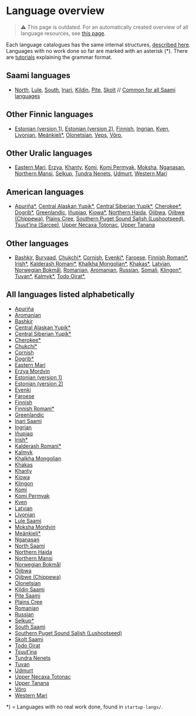 # Language overview

> :warning: This page is outdated. For an automatically created overview of all language resources, see [this page](/LanguageModels.html).

Each language catalogues has the same internal structures, [described
here](../infra/infraremake/NewinfraCatalogues.html). Languages with no
work done so far are marked with an asterisk (\*). There are
[tutorials](common/Tutorials.html) explaining the grammar format.

## Saami languages

- [North](sme/j-sme.html), [Lule](smj/j-smj.html),
  [South](sma/j-sma.html), [Inari](smn/j-smn.html),
  [Kildin](sjd/index.html), [Pite](sje/PiteSaamiDocumentation.html),
  [Skolt](sms/j-sms.html) // [Common for all Saami
  languages](smi/index.html)

## Other Finnic languages

- [Estonian (version 1)](est/EstonianDocumentation.html), [Estonian
  (version 2)](experimentest/EstonianDocumentation.html),
  [Finnish](fin/j-fin.html), [Ingrian](izh/IngrianDocumentation.html),
  [Kven](fkv/KvenDocumentation.html),
  [Livonian](liv/LivonianDocumentation.html),
  [Meänkieli\*](fit/MeankieliDocumentation.html),
  [Olonetsian](olo/OlonetsianDocumentation.html),
  [Veps](vep/VepsDocumentation.html),
  [Võro](vro/VoroDocumentation.html),

## Other Uralic languages

- [Eastern Mari](mhr/EasternMariDocumentation.html),
  [Erzya](myv/ErzyaDocumentation.html),
  [Khanty](kca/KhantyDocumentation.html), [Komi](kom/index.html),
  [Komi Permyak](koi/KomiPermyakDocumentation.html),
  [Moksha](mdf/MokshaDocumentation.html),
  [Nganasan](nio/NganasanDocumentation.html), [Northern
  Mansi](mns/NorthernMansiDocumentation.html),
  [Selkup](sel/SelkupDocumentation.html), [Tundra
  Nenets](yrk/TundraNenetsDocumentation.html),
  [Udmurt](udm/UdmurtDocumentation.html), [Western
  Mari](mrj/WesternMariDocumentation.html)

## American languages

- [Apuriña\*](apu/ApurinaDocumentation.html), [Central Alaskan
  Yupik\*](esu/CentralAlaskanYupikDocumentation.html), [Central
  Siberian Yupik\*](ess/CentralSiberianYupikDocumentation.html),
  [Cherokee\*](chr/CherokeeDocumentation.html),
  [Dogrib\*](dgr/DogribDocumentation.html),
  [Greenlandic](kal/index.html), [Iñupiaq](ipk/index.html),
  [Kiowa\*](kio/KiowaDocumentation.html), [Northern
  Haida](hdn/NorthernHaidaDocumentation.html),
  [Ojibwa](oji/OjibwaDocumentation.html), [Ojibwe
  (Chippewa)](ciw/OjibweDocumentation.html), [Plains
  Cree](crk/PlainsCreeDocumentation.html), [Southern Puget Sound
  Salish
  (Lushootseed)](lut/SouthernPugetSoundSalishDocumentation.html),
  [Tsuut’ina (Sarcee)](srs/TsuutinaDocumentation.html), [Upper Necaxa
  Totonac](tku/UpperNecaxaTotonacDocumentation.html), [Upper
  Tanana](tau/UpperTananaDocumentation.html)

## Other languages

- [Bashkir](bak/BashkirDocumentation.html),
  [Buryaad](bxr/BuryadDocumentation.html),
  [Chukchi\*](ckt/ChukchiDocumentation.html),
  [Cornish](cor/CornishDocumentation.html),
  [Evenki\*](evn/EvenkiDocumentation.html), [Faroese](fao/index.html),
  [Finnish Romani\*](rmf/FinnishRomaniDocumentation.html),
  [Irish\*](gle/IrishDocumentation.html), [Kalderash
  Romani\*](rmy/KalderashRomaniDocumentation.html), [Khalkha
  Mongolian\*](khk/KhalkhaMongolianDocumentation.html),
  [Khakas\*](kjh/KhakasDocumentation.html),
  [Latvian](lav/LatvianDocumentation.html), [Norwegian
  Bokmål](nob/j-nob.html), [Romanian](ron/RomanianDocumentation.html),
  [Aromanian](rup/AromanianDocumentation.html),
  [Russian](rus/RussianDocumentation.html),
  [Somali](som/SomaliDocumentation.html),
  [Klingon\*](tlh/KlingonDocumentation.html),
  [Tuvan\*](tyv/TuvanDocumentation.html),
  [Kalmyk\*](xal/KalmykDocumentation.html), [Todo
  Oirat\*](xwo/TodoOiratDocumentation.html),

## All languages listed alphabetically

- [Apuriña](apu/ApurinaDocumentation.html)
- [Aromanian](rup/AromanianDocumentation.html)
- [Bashkir](bak/BashkirDocumentation.html)
- [Central Alaskan Yupik\*](esu/CentralAlaskanYupikDocumentation.html)
- [Central Siberian
  Yupik\*](ess/CentralSiberianYupikDocumentation.html)
- [Cherokee\*](chr/CherokeeDocumentation.html)
- [Chukchi\*](cor/ChukchiDocumentation.html)
- [Cornish](cor/CornishDocumentation.html)
- [Dogrib\*](dgr/DogribDocumentation.html)
- [Eastern Mari](mhr/EasternMariDocumentation.html)
- [Erzya Mordvin](myv/ErzyaDocumentation.html)
- [Estonian (version 1)](est/EstonianDocumentation.html)
- [Estonian (version 2)](experimentest/EstonianDocumentation.html)
- [Evenki](evn/EvenkiDocumentation.html)
- [Faroese](fao/index.html)
- [Finnish](fin/j-fin.html)
- [Finnish Romani\*](rmf/FinishRomaniDocumentation.html)
- [Greenlandic](kal/index.html)
- [Inari Saami](smn/j-smn.html)
- [Ingrian](izh/IngrianDocumentation.html)
- [Iñupiaq](ipk/index.html)
- [Irish\*](gle/IrishDocumentation.html)
- [Kalderash Romani\*](rmy/KalderashRomaniDocumentation.html)
- [Kalmyk](xal/KalmykDocumentation.html)
- [Khalkha Mongolian](khk/KhalkhaMongolianDocumentation.html)
- [Khakas](kjh/KhakasDocumentation.html)
- [Khanty](kca/KhantyDocumentation.html)
- [Kiowa](kio/KiowaDocumentation.html)
- [Klingon](tlh/KlingonDocumentation.html)
- [Komi](kom/index.html)
- [Komi Permyak](koi/KomiPermyakDocumentation.html)
- [Kven](fkv/KvenDocumentation.html)
- [Latvian](lav/LatvianDocumentation.html)
- [Livonian](liv/LivonianDocumentation.html)
- [Lule Saami](smj/j-smj.html)
- [Moksha Mordvin](mdf/MokshaDocumentation.html)
- [Meänkieli\*](mdf/MeankieliDocumentation.html)
- [Nganasan](nio/NganasanDocumentation.html)
- [North Saami](sme/j-sme.html)
- [Northern Haida](hdn/NorthernHaidaDocumentation.html)
- [Northern Mansi](mns/NorthernMansiDocumentation.html)
- [Norwegian Bokmål](nob/j-nob.html)
- [Ojibwa](oji/OjibwaDocumentation.html)
- [Ojibwe (Chippewa)](ciw/OjibweDocumentation.html)
- [Olonetsian](olo/OlonetsianDocumentation.html)
- [Kildin Saami](sjd/index.html)
- [Pite Saami](sje/PiteSaamiDocumentation.html)
- [Plains Cree](crk/PlainsCreeDocumentation.html)
- [Romanian](ron/RomanianDocumentation.html)
- [Russian](rus/RussianDocumentation.html)
- [Selkup\*](sel/SelkupDocumentation.html)
- [South Saami](sma/j-sma.html)
- [Southern Puget Sound Salish
  (Lushootseed)](lut/SouthernPugetSoundSalishDocumentation.html)
- [Skolt Saami](sms/j-sms.html)
- [Todo Oirat](xwo/TodoOiratDocumentation.html)
- [Tsuut’ina](srs/TsuutinaDocumentation.html)
- [Tundra Nenets](yrk/TundraNenetsDocumentation.html)
- [Tuvan](tyv/TuvanDocumentation.html)
- [Udmurt](udm/UdmurtDocumentation.html)
- [Upper Necaxa Totonac](tku/UpperNecaxaTotonacDocumentation.html)
- [Upper Tanana](tau/UpperTananaDocumentation.html)
- [Võro](vro/VoroDocumentation.html)
- [Western Mari](mrj/WesternMariDocumentation.html)

\*) = Languages with no real work done, found in `startup-langs/`.
